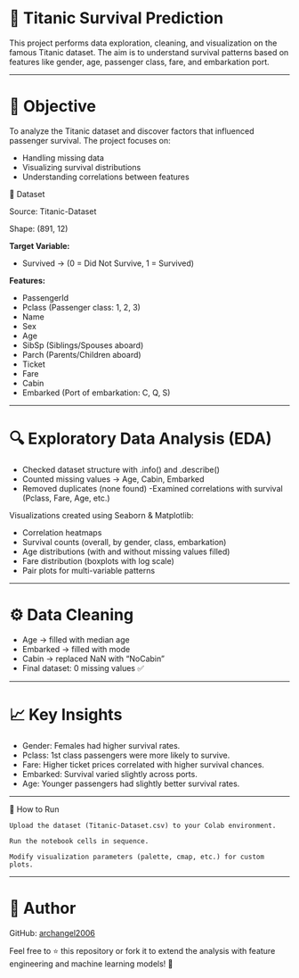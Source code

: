 # 🚢 Titanic Survival Prediction

This project performs data exploration, cleaning, and visualization on the famous Titanic dataset. The aim is to understand survival patterns based on features like gender, age, passenger class, fare, and embarkation port.

---
# 📌 Objective

To analyze the Titanic dataset and discover factors that influenced passenger survival. The project focuses on:
- Handling missing data
- Visualizing survival distributions
- Understanding correlations between features

📂 Dataset

Source: Titanic-Dataset

Shape: (891, 12)

**Target Variable:**
- Survived → (0 = Did Not Survive, 1 = Survived)

**Features:**
- PassengerId
- Pclass (Passenger class: 1, 2, 3)
- Name
- Sex
- Age
- SibSp (Siblings/Spouses aboard)
- Parch (Parents/Children aboard)
- Ticket
- Fare
- Cabin
- Embarked (Port of embarkation: C, Q, S)

---

# 🔍 Exploratory Data Analysis (EDA)

- Checked dataset structure with .info() and .describe()
- Counted missing values → Age, Cabin, Embarked
- Removed duplicates (none found)
-Examined correlations with survival (Pclass, Fare, Age, etc.)

Visualizations created using Seaborn & Matplotlib:
- Correlation heatmaps
- Survival counts (overall, by gender, class, embarkation)
- Age distributions (with and without missing values filled)
- Fare distribution (boxplots with log scale)
- Pair plots for multi-variable patterns

--- 
# ⚙️ Data Cleaning
- Age → filled with median age
- Embarked → filled with mode
- Cabin → replaced NaN with “NoCabin”
- Final dataset: 0 missing values ✅

---

# 📈 Key Insights

- Gender: Females had higher survival rates.
- Pclass: 1st class passengers were more likely to survive.
- Fare: Higher ticket prices correlated with higher survival chances.
- Embarked: Survival varied slightly across ports.
- Age: Younger passengers had slightly better survival rates.

---

🚀 How to Run
```
Upload the dataset (Titanic-Dataset.csv) to your Colab environment.

Run the notebook cells in sequence.

Modify visualization parameters (palette, cmap, etc.) for custom plots.
```
---

# 👤 Author

GitHub: [archangel2006](https://github.com/archangel2006)

Feel free to ⭐ this repository or fork it to extend the analysis with feature engineering and machine learning models! 🚀
